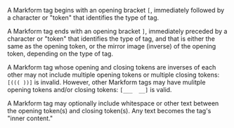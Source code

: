 A Markform tag begins with an opening bracket `[`, immediately followed by a character or "token" that identifies the type of tag.

A Markform tag ends with an opening bracket `]`, immediately preceded by a character or "token" that identifies the type of tag, and that is either the same as the opening token, or the mirror image (inverse) of the opening token, depending on the type of tag.

A Markform tag whose opening and closing tokens are inverses of each other may not include multiple opening tokens or multiple closing tokens: `[((( ))]` is invalid. However, other Markform tags may have mulitple opening tokens and/or closing tokens: `[___  __]` is valid.

A Markform tag may optionally include whitespace or other text between the opening token(s) and closing token(s). Any text becomes the tag's "inner content."
